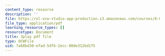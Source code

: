 ```yaml
---
content_type: resource
description: ''
file: https://ol-ocw-studio-app-production.s3.amazonaws.com/courses/8-01sc-classical-mechanics-fall-2016/7a68bd30efad5dfb2ecc00de312bd1f5_hxa6jAYA980.pdf
file_type: application/pdf
learning_resource_types: []
resourcetype: Document
title: 3play pdf file
type: OCWFile
uid: 7a68bd30-efad-5dfb-2ecc-00de312bd1f5
---
```

